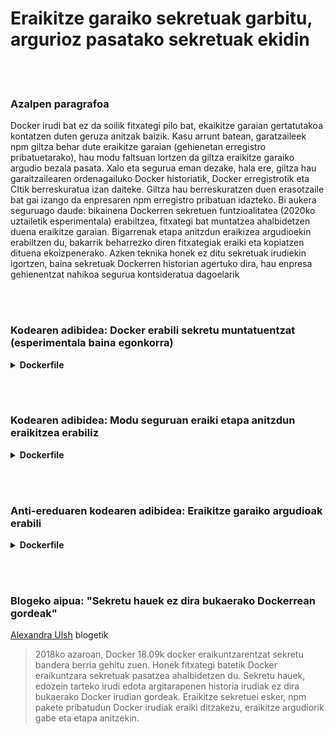 # Eraikitze garaiko sekretuak garbitu, argurioz pasatako sekretuak ekidin

<br/><br/>

### Azalpen paragrafoa

Docker irudi bat ez da soilik fitxategi pilo bat, ekaikitze garaian gertatutakoa kontatzen duten geruza anitzak baizik. Kasu arrunt batean, garatzaileek npm giltza behar dute eraikitze garaian (gehienetan erregistro pribatuetarako), hau modu faltsuan lortzen da giltza eraikitze garaiko argudio bezala pasata. Xalo eta segurua eman dezake, hala ere, giltza hau garaitzailearen ordenagailuko Docker historiatik, Docker erregistrotik eta CItik berreskuratua izan daiteke. Giltza hau berreskuratzen duen erasotzaile bat gai izango da enpresaren npm erregistro pribatuan idazteko. Bi aukera seguruago daude: bikainena Dockerren sekretuen funtzioalitatea (2020ko uztailetik esperimentala) erabiltzea, fitxategi bat muntatzea ahalbidetzen duena eraikitze garaian. Bigarrenak etapa anitzdun eraikizea argudioekin erabiltzen du, bakarrik beharrezko diren fitxategiak eraiki eta kopiatzen dituena ekoizpenerako. Azken teknika honek ez ditu sekretuak irudiekin igortzen, baina sekretuak Dockerren historian agertuko dira, hau enpresa gehienentzat nahikoa segurua kontsideratua dagoelarik

<br/><br/>

### Kodearen adibidea: Docker erabili sekretu muntatuentzat (esperimentala baina egonkorra)

<details>

<summary><strong>Dockerfile</strong></summary>

```
# syntax = docker/dockerfile:1.0-experimental

FROM node:12-slim
WORKDIR /usr/src/app
COPY package.json package-lock.json ./
RUN --mount=type=secret,id=npm,target=/root/.npmrc npm ci

# Gainerakoa hemen dator
```

</details>

<br/><br/>

### Kodearen adibidea: Modu seguruan eraiki etapa anitzdun eraikitzea erabiliz

<details>

<summary><strong>Dockerfile</strong></summary>

```

FROM node:12-slim AS build
ARG NPM_TOKEN
WORKDIR /usr/src/app
COPY . /dist
RUN echo "//registry.npmjs.org/:\_authToken=\$NPM_TOKEN" > .npmrc && \
 npm ci --production && \
 rm -f .npmrc

FROM build as prod
COPY --from=build /dist /dist
CMD ["node","index.js"]

# ARG eta .npmrc ez dira agertuko azken irudian baina Docker daemonen etiketatu gabeko irudien zerrendan ager daitezke, ziurtatu hauek ezabatu dituzula
```

</details>

<br/><br/>

### Anti-ereduaren kodearen adibidea: Eraikitze garaiko argudioak erabili

<details>

<summary><strong>Dockerfile</strong></summary>

```

FROM node:12-slim
ARG NPM_TOKEN
WORKDIR /usr/src/app
COPY . /dist
RUN echo "//registry.npmjs.org/:\_authToken=\$NPM_TOKEN" > .npmrc && \
 npm ci --production && \
 rm -f .npmrc

# .npmrc copy komando berean ezabatzeari esker ez du geruzan gordeko, hala ere, irudi historian aurki ahalko dugu

CMD ["node","index.js"]
```

</details>

<br/><br/>

### Blogeko aipua: "Sekretu hauek ez dira bukaerako Dockerrean gordeak"

[Alexandra Ulsh](https://www.alexandraulsh.com/2019/02/24/docker-build-secrets-and-npmrc/?fbclid=IwAR0EAr1nr4_QiGzlNQcQKkd9rem19an9atJRO_8-n7oOZXwprToFQ53Y0KQ) blogetik

> 2018ko azaroan, Docker 18.09k docker eraikuntzarentzat sekretu bandera berria gehitu zuen. Honek fitxategi batetik Docker eraikuntzara sekretuak pasatzea ahalbidetzen du. Sekretu hauek, edozein tarteko irudi edota argitarapenen historia irudiak ez dira bukaerako Docker irudian gordeak. Eraikitze sekretuei esker, npm pakete pribatudun Docker irudiak eraiki ditzakezu, eraikitze argudiorik gabe eta etapa anitzekin.

```

```
